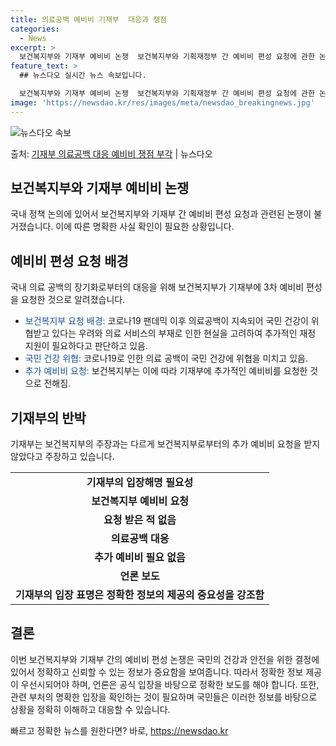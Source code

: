 ```yaml
---
title: 의료공백 예비비 기재부  대응과 쟁점
categories:
  - News
excerpt: >
  보건복지부와 기재부 예비비 논쟁  보건복지부와 기획재정부 간 예비비 편성 요청에 관한 논쟁이 일고 있습니다.…
feature_text: >
  ## 뉴스다오 실시간 뉴스 속보입니다.

  보건복지부와 기재부 예비비 논쟁  보건복지부와 기획재정부 간 예비비 편성 요청에 관한 논쟁이 일고 있습니다.…
image: 'https://newsdao.kr/res/images/meta/newsdao_breakingnews.jpg'
---
```


![뉴스다오 속보](https://newsdao.kr/res/images/meta/newsdao_breakingnews.jpg)

<p>출처: <a href="https://newsdao.kr/4529" rel="dofollow">기재부 의료공백 대응 예비비 쟁점 부각</a> | 뉴스다오</p>

<h2 data-ke-size="size26">보건복지부와 기재부 예비비 논쟁</h2>
국내 정책 논의에 있어서 보건복지부와 기재부 간 예비비 편성 요청과 관련된 논쟁이 불거졌습니다. 이에 따른 명확한 사실 확인이 필요한 상황입니다.

<h2 data-ke-size="size24">예비비 편성 요청 배경</h2>
국내 의료 공백의 장기화로부터의 대응을 위해 보건복지부가 기재부에 3차 예비비 편성을 요청한 것으로 알려졌습니다.

<ul>
  <li><span style="color: #1a5490;">보건복지부 요청 배경:</span> 코로나19 팬데믹 이후 의료공백이 지속되어 국민 건강이 위협받고 있다는 우려와 의료 서비스의 부재로 인한 현실을 고려하여 추가적인 재정 지원이 필요하다고 판단하고 있음.</li>
  <li><span style="color: #1a5490;">국민 건강 위협:</span> 코로나19로 인한 의료 공백이 국민 건강에 위협을 미치고 있음.</li>
  <li><span style="color: #1a5490;">추가 예비비 요청:</span> 보건복지부는 이에 따라 기재부에 추가적인 예비비를 요청한 것으로 전해짐.</li>
</ul>

<h2 data-ke-size="size24">기재부의 반박</h2>
기재부는 보건복지부의 주장과는 다르게 보건복지부로부터의 추가 예비비 요청을 받지 않았다고 주장하고 있습니다.

<table>
  <tr>
    <td style="text-align: center; height: 17px;"><b>기재부의 입장해명 필요성</b></td>
  </tr>
  <tr>
    <td style="text-align: center; height: 17px;"><b>보건복지부 예비비 요청</b></td>
  </tr>
  <tr>
    <td style="text-align: center; height: 17px;"><b>요청 받은 적 없음</b></td>
  </tr>
  <tr>
    <td style="text-align: center; height: 17px;"><b>의료공백 대응</b></td>
  </tr>
  <tr>
    <td style="text-align: center; height: 17px;"><b>추가 예비비 필요 없음</b></td>
  </tr>
  <tr>
    <td style="text-align: center; height: 17px;"><b>언론 보도</b></td>
  </tr>
  <tr>
    <td style="text-align: center; height: 17px;"><b>기재부의 입장 표명은 정확한 정보의 제공의 중요성을 강조함</b></td>
  </tr>
</table>

<h2 data-ke-size="size24">결론</h2>
이번 보건복지부와 기재부 간의 예비비 편성 논쟁은 국민의 건강과 안전을 위한 결정에 있어서 정확하고 신뢰할 수 있는 정보가 중요함을 보여줍니다. 따라서 정확한 정보 제공이 우선시되어야 하며, 언론은 공식 입장을 바탕으로 정확한 보도를 해야 합니다. 또한, 관련 부처의 명확한 입장을 확인하는 것이 필요하며 국민들은 이러한 정보를 바탕으로 상황을 정확히 이해하고 대응할 수 있습니다. 

빠르고 정확한 뉴스를 원한다면? 바로, <a href="https://newsdao.kr" rel="dofollow">https://newsdao.kr</a>


    
